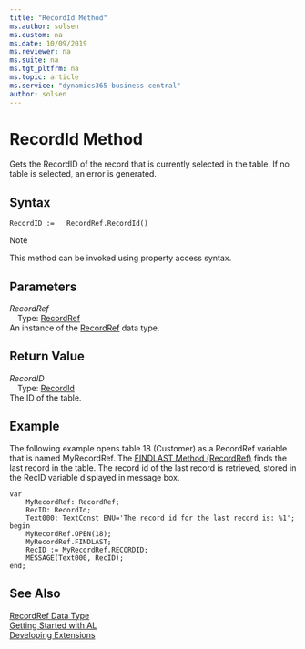 ```yaml
---
title: "RecordId Method"
ms.author: solsen
ms.custom: na
ms.date: 10/09/2019
ms.reviewer: na
ms.suite: na
ms.tgt_pltfrm: na
ms.topic: article
ms.service: "dynamics365-business-central"
author: solsen
---
```

[//]: # (START>DO_NOT_EDIT)
[//]: # (IMPORTANT:Do not edit any of the content between here and the END>DO_NOT_EDIT.)
[//]: # (Any modifications should be made in the .xml files in the ModernDev repo.)
# RecordId Method
Gets the RecordID of the record that is currently selected in the table. If no table is selected, an error is generated.


## Syntax
```
RecordID :=   RecordRef.RecordId()
```
> [!NOTE]  
> This method can be invoked using property access syntax.  

## Parameters
*RecordRef*  
&emsp;Type: [RecordRef](recordref-data-type.md)  
An instance of the [RecordRef](recordref-data-type.md) data type.  

## Return Value
*RecordID*  
&emsp;Type: [RecordId](../recordid/recordid-data-type.md)  
The ID of the table.  


[//]: # (IMPORTANT: END>DO_NOT_EDIT)

## Example  
 The following example opens table 18 \(Customer\) as a RecordRef variable that is named MyRecordRef. The [FINDLAST Method \(RecordRef\)](recordref-findlast-method.md) finds the last record in the table. The record id of the last record is retrieved, stored in the RecID variable displayed in message box. 
 
```  
var
    MyRecordRef: RecordRef;
    RecID: RecordId;
    Text000: TextConst ENU='The record id for the last record is: %1'; 
begin   
    MyRecordRef.OPEN(18);  
    MyRecordRef.FINDLAST;  
    RecID := MyRecordRef.RECORDID;  
    MESSAGE(Text000, RecID);  
end;
```  
  

## See Also
[RecordRef Data Type](recordref-data-type.md)  
[Getting Started with AL](../../devenv-get-started.md)  
[Developing Extensions](../../devenv-dev-overview.md)
